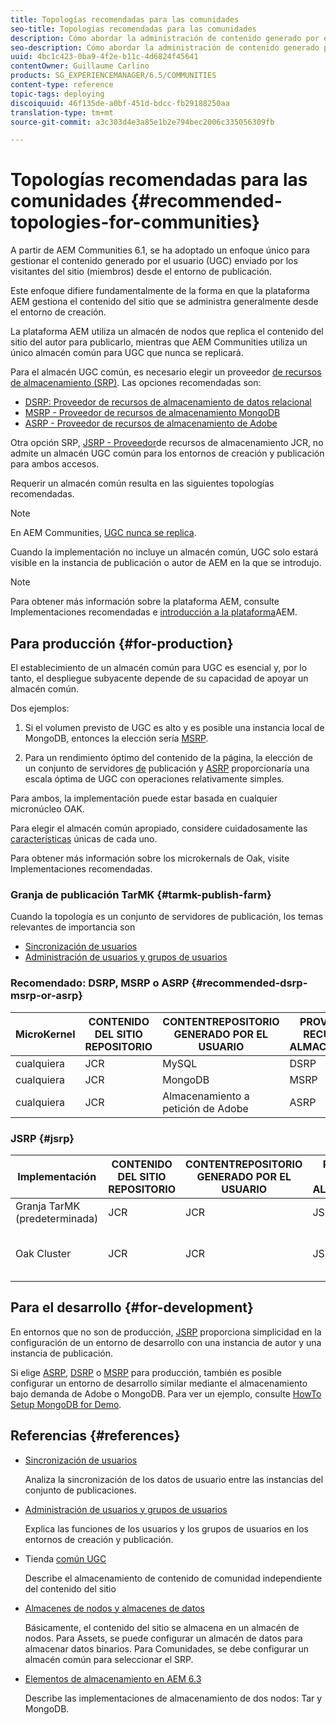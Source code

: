 ```yaml
---
title: Topologías recomendadas para las comunidades
seo-title: Topologías recomendadas para las comunidades
description: Cómo abordar la administración de contenido generado por el usuario (UGC)
seo-description: Cómo abordar la administración de contenido generado por el usuario (UGC)
uuid: 4bc1c423-0ba9-4f2e-b11c-4d6824f45641
contentOwner: Guillaume Carlino
products: SG_EXPERIENCEMANAGER/6.5/COMMUNITIES
content-type: reference
topic-tags: deploying
discoiquuid: 46f135de-a0bf-451d-bdcc-fb29188250aa
translation-type: tm+mt
source-git-commit: a3c303d4e3a85e1b2e794bec2006c335056309fb

---
```



# Topologías recomendadas para las comunidades {#recommended-topologies-for-communities}

A partir de AEM Communities 6.1, se ha adoptado un enfoque único para gestionar el contenido generado por el usuario (UGC) enviado por los visitantes del sitio (miembros) desde el entorno de publicación.

Este enfoque difiere fundamentalmente de la forma en que la plataforma AEM gestiona el contenido del sitio que se administra generalmente desde el entorno de creación.

La plataforma AEM utiliza un almacén de nodos que replica el contenido del sitio del autor para publicarlo, mientras que AEM Communities utiliza un único almacén común para UGC que nunca se replicará.

Para el almacén UGC común, es necesario elegir un proveedor [de recursos de almacenamiento (SRP)](working-with-srp.md). Las opciones recomendadas son:

* [DSRP: Proveedor de recursos de almacenamiento de datos relacional](dsrp.md)
* [MSRP - Proveedor de recursos de almacenamiento MongoDB](msrp.md)
* [ASRP - Proveedor de recursos de almacenamiento de Adobe](asrp.md)

Otra opción SRP, [JSRP - Proveedor](jsrp.md)de recursos de almacenamiento JCR, no admite un almacén UGC común para los entornos de creación y publicación para ambos accesos.

Requerir un almacén común resulta en las siguientes topologías recomendadas.

>[!NOTE]
>
>En AEM Communities, [UGC nunca se replica](working-with-srp.md#ugc-never-replicated).
>
>Cuando la implementación no incluye un almacén [](working-with-srp.md)común, UGC solo estará visible en la instancia de publicación o autor de AEM en la que se introdujo.

>[!NOTE]
>
>Para obtener más información sobre la plataforma AEM, consulte Implementaciones [](../../help/sites-deploying/recommended-deploys.md) recomendadas e [introducción a la plataforma](../../help/sites-deploying/data-store-config.md)AEM.

## Para producción {#for-production}

El establecimiento de un almacén común para UGC es esencial y, por lo tanto, el despliegue subyacente depende de su capacidad de apoyar un almacén común.

Dos ejemplos:

1) Si el volumen previsto de UGC es alto y es posible una instancia local de MongoDB, entonces la elección sería [MSRP](msrp.md).

2) Para un rendimiento óptimo del contenido de la página, la elección de un conjunto de servidores [de](../../help/sites-deploying/recommended-deploys.md#tarmk-farm) publicación y [ASRP](asrp.md) proporcionaría una escala óptima de UGC con operaciones relativamente simples.

Para ambos, la implementación puede estar basada en cualquier micronúcleo OAK.

Para elegir el almacén común apropiado, considere cuidadosamente las [características](working-with-srp.md#characteristics-of-srp-options) únicas de cada uno.

Para obtener más información sobre los microkernals de Oak, visite Implementaciones [](../../help/sites-deploying/recommended-deploys.md)recomendadas.

### Granja de publicación TarMK {#tarmk-publish-farm}

Cuando la topología es un conjunto de servidores de publicación, los temas relevantes de importancia son

* [Sincronización de usuarios](sync.md)
* [Administración de usuarios y grupos de usuarios](users.md)

### Recomendado: DSRP, MSRP o ASRP {#recommended-dsrp-msrp-or-asrp}

| MicroKernel | CONTENIDO DEL SITIO REPOSITORIO | CONTENTREPOSITORIO GENERADO POR EL USUARIO | PROVEEDOR DE RECURSOS DE ALMACENAMIENTO | CONSERVACIÓN COMÚN |
|-------------|------------------------|----------------------------------|---------------------------|---------------|
| cualquiera | JCR | MySQL | DSRP | Sí |
| cualquiera | JCR | MongoDB | MSRP | Sí |
| cualquiera | JCR | Almacenamiento a petición de Adobe | ASRP | Sí |

### JSRP {#jsrp}


| Implementación | CONTENIDO DEL SITIO REPOSITORIO | CONTENTREPOSITORIO GENERADO POR EL USUARIO | PROVEEDOR DE RECURSOS DE ALMACENAMIENTO | CONSERVACIÓN COMÚN |
|----------------------|------------------------|----------------------------------|---------------------------|---------------------------------|
| Granja TarMK (predeterminada) | JCR | JCR | JSRP | No |
| Oak Cluster | JCR | JCR | JSRP | Solo para entorno de publicación de Yesfor |

## Para el desarrollo {#for-development}

En entornos que no son de producción, [JSRP](jsrp.md) proporciona simplicidad en la configuración de un entorno de desarrollo con una instancia de autor y una instancia de publicación.

Si elige [ASRP](asrp.md), [DSRP](dsrp.md) o [MSRP](msrp.md) para producción, también es posible configurar un entorno de desarrollo similar mediante el almacenamiento bajo demanda de Adobe o MongoDB. Para ver un ejemplo, consulte [HowTo Setup MongoDB for Demo](demo-mongo.md).

## Referencias {#references}

* [Sincronización de usuarios](sync.md)

   Analiza la sincronización de los datos de usuario entre las instancias del conjunto de publicaciones.

* [Administración de usuarios y grupos de usuarios](users.md)

   Explica las funciones de los usuarios y los grupos de usuarios en los entornos de creación y publicación.

* Tienda [común UGC](working-with-srp.md)

   Describe el almacenamiento de contenido de comunidad independiente del contenido del sitio

* [Almacenes de nodos y almacenes de datos](../../help/sites-deploying/data-store-config.md)

   Básicamente, el contenido del sitio se almacena en un almacén de nodos. Para Assets, se puede configurar un almacén de datos para almacenar datos binarios. Para Comunidades, se debe configurar un almacén común para seleccionar el SRP.

* [Elementos de almacenamiento en AEM 6.3](../../help/sites-deploying/storage-elements-in-aem-6.md)

   Describe las implementaciones de almacenamiento de dos nodos: Tar y MongoDB.
